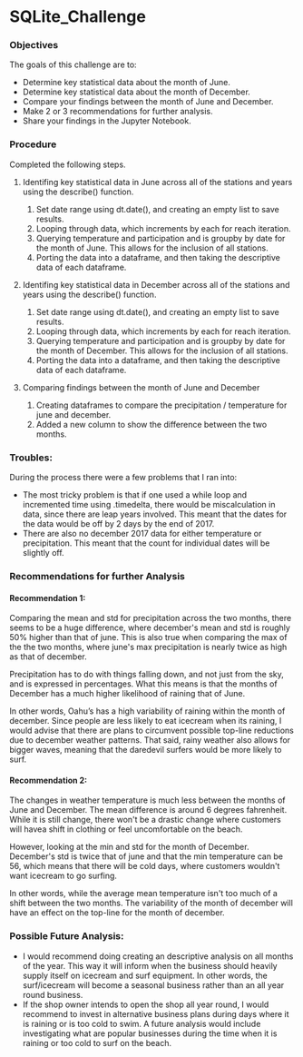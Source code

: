 # SQLite_Challenge

### Objectives
The goals of this challenge are to:

* Determine key statistical data about the month of June.
* Determine key statistical data about the month of December.
* Compare your findings between the month of June and December.
* Make 2 or 3 recommendations for further analysis.
* Share your findings in the Jupyter Notebook.

### Procedure
Completed the following steps.
1. Identifing key statistical data in June across all of the stations and years using the describe() function.
    1. Set date range using dt.date(), and creating an empty list to save results.
    2. Looping through data, which increments by each for reach iteration.
    3. Querying temperature and participation and is groupby by date for the month of June. This allows for the inclusion of all stations.
    4. Porting the data into a dataframe, and then taking the descriptive data of each dataframe.

2. Identifing key statistical data in December across all of the stations and years using the describe() function.
    1. Set date range using dt.date(), and creating an empty list to save results.
    2. Looping through data, which increments by each for reach iteration.
    3. Querying temperature and participation and is groupby by date for the month of December. This allows for the inclusion of all stations.
    4. Porting the data into a dataframe, and then taking the descriptive data of each dataframe.

3. Comparing findings between the month of June and December
    1. Creating dataframes to compare the precipitation / temperature for june and december.
    2. Added a new column to show the difference between the two months.

### Troubles:
During the process there were a few problems that I ran into:
* The most tricky problem is that if one used a while loop and incremented time using .timedelta, there would be miscalculation in data, since there are leap years involved. This meant that the dates for the data would be off by 2 days by the end of 2017.
* There are also no december 2017 data for either temperature or precipitation. This meant that the count for individual dates will be slightly off.     

### Recommendations for further Analysis
#### Recommendation 1:
Comparing the mean and std for precipitation across the two months, there seems to be a huge difference, where december's mean and std is roughly 50% higher than that of june. This is also true when comparing the max of the the two months, where june's max precipitation is nearly twice as high as that of december. 

Precipitation has to do with things falling down, and not just from the sky, and is expressed in percentages. What this means is that the months of December has a much higher likelihood of raining that of June. 

In other words, Oahu’s has a high variability of raining within the month of december. Since people are less likely to eat icecream when its raining, I would advise that there are plans to circumvent possible top-line reductions due to december weather patterns. That said, rainy weather also allows for bigger waves, meaning that the daredevil surfers would be more likely to surf. 

#### Recommendation 2:
The changes in weather temperature is much less between the months of June and December. The mean difference is around 6 degrees fahrenheit. While it is still change, there won't be a drastic change where customers will havea shift in clothing or feel uncomfortable on the beach. 

However, looking at the min and std for the month of December. December's std is twice that of june and that the min temperature can be 56, which means that there will be cold days, where customers wouldn't want icecream to go surfing. 

In other words, while the average mean temperature isn't too much of a shift between the two months. The variability of the month of december will have an effect on the top-line for the month of december. 

### Possible Future Analysis:
* I would recommend doing creating an descriptive analysis on all months of the year. This way it will inform when the business should heavily supply itself on icecream and surf equipment. In other words, the surf/icecream will become a seasonal business rather than an all year round business.
* If the shop owner intends to open the shop all year round, I would recommend to invest in alternative business plans during days where it is raining or is too cold to swim. A future analysis would include investigating what are popular businesses during the time when it is raining or too cold to surf on the beach. 
